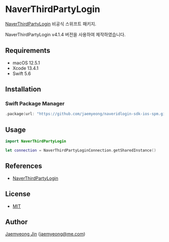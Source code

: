 # NaverThirdPartyLogin

[NaverThirdPartyLogin](https://github.com/naver/naveridlogin-sdk-ios) 비공식 스위프트 패키지.

NaverThirdPartyLogin v4.1.4 버전을 사용하여 제작하였습니다.

## Requirements

- macOS 12.5.1
- Xcode 13.4.1
- Swift 5.6

## Installation

### Swift Package Manager

```swift
.package(url: "https://github.com/jaemyeong/naveridlogin-sdk-ios-spm.git", .upToNextMajor(from: "4.1.4"))
```

## Usage

```swift
import NaverThirdPartyLogin

let connection = NaverThirdPartyLoginConnection.getSharedInstance()
```

## References

- [NaverThirdPartyLogin](https://github.com/naver/naveridlogin-sdk-ios)

## License

- [MIT](LICENSE)

## Author

[Jaemyeong Jin](https://github.com/jaemyeong) ([jaemyeong@me.com](mailto:jaemyeong@me.com))
